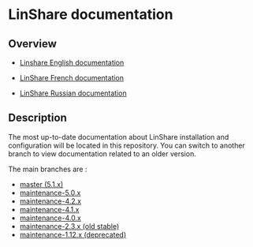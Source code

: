 # LinShare documentation

## Overview

* [Linshare English documentation](EN/README.md)

* [LinShare French documentation](FR/README.md)

* [LinShare Russian documentation](RU/README.md)

## Description

The most up-to-date documentation about LinShare installation and configuration
will be located in this repository. You can switch to another branch to view
documentation related to an older version.

The main branches are :
 * [master (5.1.x)](https://github.com/linagora/linshare/tree/master/documentation)
 * [maintenance-5.0.x](https://github.com/linagora/linshare/tree/maintenance-5.0.x/documentation)
 * [maintenance-4.2.x](https://github.com/linagora/linshare/tree/maintenance-4.2.x/documentation)
 * [maintenance-4.1.x](https://github.com/linagora/linshare/tree/maintenance-4.1.x/documentation)
 * [maintenance-4.0.x](https://github.com/linagora/linshare/tree/maintenance-4.0.x/documentation)
 * [maintenance-2.3.x (old stable)](https://github.com/linagora/linshare/tree/maintenance-2.3.x/documentation)
 * [maintenance-1.12.x (deprecated)](https://github.com/linagora/linshare/tree/maintenance-1.12.x/documentation)

